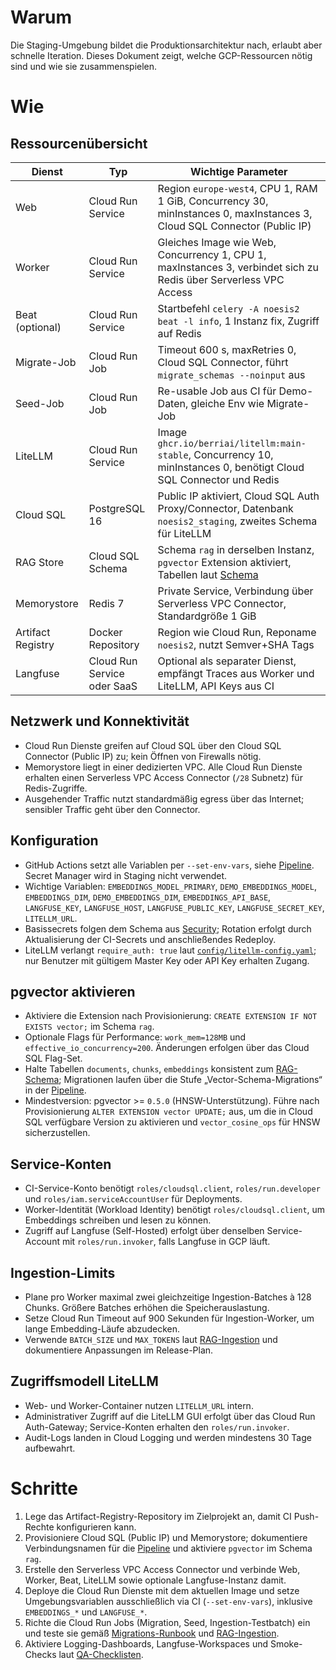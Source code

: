 # Warum
Die Staging-Umgebung bildet die Produktionsarchitektur nach, erlaubt aber schnelle Iteration. Dieses Dokument zeigt, welche GCP-Ressourcen nötig sind und wie sie zusammenspielen.

# Wie
## Ressourcenübersicht
| Dienst | Typ | Wichtige Parameter |
| --- | --- | --- |
| Web | Cloud Run Service | Region `europe-west4`, CPU 1, RAM 1 GiB, Concurrency 30, minInstances 0, maxInstances 3, Cloud SQL Connector (Public IP) |
| Worker | Cloud Run Service | Gleiches Image wie Web, Concurrency 1, CPU 1, maxInstances 3, verbindet sich zu Redis über Serverless VPC Access |
| Beat (optional) | Cloud Run Service | Startbefehl `celery -A noesis2 beat -l info`, 1 Instanz fix, Zugriff auf Redis |
| Migrate-Job | Cloud Run Job | Timeout 600 s, maxRetries 0, Cloud SQL Connector, führt `migrate_schemas --noinput` aus |
| Seed-Job | Cloud Run Job | Re-usable Job aus CI für Demo-Daten, gleiche Env wie Migrate-Job |
| LiteLLM | Cloud Run Service | Image `ghcr.io/berriai/litellm:main-stable`, Concurrency 10, minInstances 0, benötigt Cloud SQL Connector und Redis |
| Cloud SQL | PostgreSQL 16 | Public IP aktiviert, Cloud SQL Auth Proxy/Connector, Datenbank `noesis2_staging`, zweites Schema für LiteLLM |
| RAG Store | Cloud SQL Schema | Schema `rag` in derselben Instanz, `pgvector` Extension aktiviert, Tabellen laut [Schema](../rag/schema.sql) |
| Memorystore | Redis 7 | Private Service, Verbindung über Serverless VPC Connector, Standardgröße 1 GiB |
| Artifact Registry | Docker Repository | Region wie Cloud Run, Reponame `noesis2`, nutzt Semver+SHA Tags |
| Langfuse | Cloud Run Service oder SaaS | Optional als separater Dienst, empfängt Traces aus Worker und LiteLLM, API Keys aus CI |

## Netzwerk und Konnektivität
- Cloud Run Dienste greifen auf Cloud SQL über den Cloud SQL Connector (Public IP) zu; kein Öffnen von Firewalls nötig.
- Memorystore liegt in einer dedizierten VPC. Alle Cloud Run Dienste erhalten einen Serverless VPC Access Connector (`/28` Subnetz) für Redis-Zugriffe.
- Ausgehender Traffic nutzt standardmäßig egress über das Internet; sensibler Traffic geht über den Connector.

## Konfiguration
- GitHub Actions setzt alle Variablen per `--set-env-vars`, siehe [Pipeline](../cicd/pipeline.md). Secret Manager wird in Staging nicht verwendet.
- Wichtige Variablen: `EMBEDDINGS_MODEL_PRIMARY`, `DEMO_EMBEDDINGS_MODEL`, `EMBEDDINGS_DIM`, `DEMO_EMBEDDINGS_DIM`, `EMBEDDINGS_API_BASE`, `LANGFUSE_KEY`, `LANGFUSE_HOST`, `LANGFUSE_PUBLIC_KEY`, `LANGFUSE_SECRET_KEY`, `LITELLM_URL`.
- Basissecrets folgen dem Schema aus [Security](../security/secrets.md); Rotation erfolgt durch Aktualisierung der CI-Secrets und anschließendes Redeploy.
- LiteLLM verlangt `require_auth: true` laut [`config/litellm-config.yaml`](../../config/litellm-config.yaml); nur Benutzer mit gültigem Master Key oder API Key erhalten Zugang.

## pgvector aktivieren
- Aktiviere die Extension nach Provisionierung: `CREATE EXTENSION IF NOT EXISTS vector;` im Schema `rag`.
- Optionale Flags für Performance: `work_mem=128MB` und `effective_io_concurrency=200`. Änderungen erfolgen über das Cloud SQL Flag-Set.
- Halte Tabellen `documents`, `chunks`, `embeddings` konsistent zum [RAG-Schema](../rag/schema.sql); Migrationen laufen über die Stufe „Vector-Schema-Migrations“ in der [Pipeline](../cicd/pipeline.md).
- Mindestversion: pgvector >= `0.5.0` (HNSW-Unterstützung). Führe nach Provisionierung `ALTER EXTENSION vector UPDATE;` aus, um die in Cloud SQL verfügbare Version zu aktivieren und `vector_cosine_ops` für HNSW sicherzustellen.

## Service-Konten
- CI-Service-Konto benötigt `roles/cloudsql.client`, `roles/run.developer` und `roles/iam.serviceAccountUser` für Deployments.
- Worker-Identität (Workload Identity) benötigt `roles/cloudsql.client`, um Embeddings schreiben und lesen zu können.
- Zugriff auf Langfuse (Self-Hosted) erfolgt über denselben Service-Account mit `roles/run.invoker`, falls Langfuse in GCP läuft.

## Ingestion-Limits
- Plane pro Worker maximal zwei gleichzeitige Ingestion-Batches à 128 Chunks. Größere Batches erhöhen die Speicherauslastung.
- Setze Cloud Run Timeout auf 900 Sekunden für Ingestion-Worker, um lange Embedding-Läufe abzudecken.
- Verwende `BATCH_SIZE` und `MAX_TOKENS` laut [RAG-Ingestion](../rag/ingestion.md) und dokumentiere Anpassungen im Release-Plan.

## Zugriffsmodell LiteLLM
- Web- und Worker-Container nutzen `LITELLM_URL` intern.
- Administrativer Zugriff auf die LiteLLM GUI erfolgt über das Cloud Run Auth-Gateway; Service-Konten erhalten den `roles/run.invoker`.
- Audit-Logs landen in Cloud Logging und werden mindestens 30 Tage aufbewahrt.

# Schritte
1. Lege das Artifact-Registry-Repository im Zielprojekt an, damit CI Push-Rechte konfigurieren kann.
2. Provisioniere Cloud SQL (Public IP) und Memorystore; dokumentiere Verbindungsnamen für die [Pipeline](../cicd/pipeline.md) und aktiviere `pgvector` im Schema `rag`.
3. Erstelle den Serverless VPC Access Connector und verbinde Web, Worker, Beat, LiteLLM sowie optionale Langfuse-Instanz damit.
4. Deploye die Cloud Run Dienste mit dem aktuellen Image und setze Umgebungsvariablen ausschließlich via CI (`--set-env-vars`), inklusive `EMBEDDINGS_*` und `LANGFUSE_*`.
5. Richte die Cloud Run Jobs (Migration, Seed, Ingestion-Testbatch) ein und teste sie gemäß [Migrations-Runbook](../runbooks/migrations.md) und [RAG-Ingestion](../rag/ingestion.md).
6. Aktiviere Logging-Dashboards, Langfuse-Workspaces und Smoke-Checks laut [QA-Checklisten](../qa/checklists.md).
